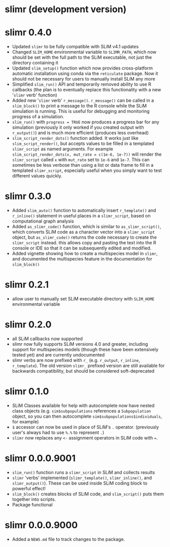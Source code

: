 # slimr (development version)

# slimr 0.4.0

* Updated `slimr` to be fully compatible with SLiM v4.1 updates
* Changed `SLIM_HOME` environmental variable to `SLIMR_PATH`, which now should be
set with the full path to the SLiM executable, not just the directory containing it
* Updated `slim_setup()` function which now provides cross-platform automatic installation using conda via the `reticulate` package. Now it should not be necessary for users to manually install SLiM any more
* Simplified `slim_run()` API and temporarily removed ability to use R callbacks (the plan is to eventually replace this functionality with a new '`slimr` verb' function)
* Added new '`slimr` verb' `r_message()`. `r_message()` can be called in a `slim_block()` to print a message to the R console while the SLiM simulation is running. This is useful for debugging and monitoring progress of a simulation.
* `slim_run()` with `progress = TRUE` now produces a progress bar for any simulation (previously it only worked if you created output with `r_output()`) and is much more efficient (produces less overhead)
* `slim_script_render_dots()` function added. It works just like `slim_script_render()`, but accepts values to be filled in a templated `slimr_script` as named arguments. For example `slim_script_render_dots(x, mut_rate = c(1e-6, 1e-7))` will render the `slimr_script` called `x` with `mut_rate` set to `1e-6` and `1e-7`. This can sometimes be less verbose than using a list or data frame to fill in a templated `slimr_script`, especially useful when you simply want to test different values quickly.


# slimr 0.3.0

* Added `slim_auto()` function to automatically insert `r_template()` and `r_inline()` statement in useful places in a `slimr_script`, based on computational graph analysis
* Added `as_slimr_code()` function, which is similar to `as_slimr_script()`, which converts SLiM code as a character vector into a `slimr_script` object, but `as_slimr_code()` returns the code necessary to create the `slimr_script` instead. this allows copy and pasting the text into the R console or IDE so that it can be subsequently edited and modified.
* Added vignette showing how to create a multispecies model in `slimr`, and documented the multispecies feature in the documentation for `slim_block()`

# slimr 0.2.1

* allow user to manually set SLiM executable directory with `SLIM_HOME` environmental variable

# slimr 0.2.0

* all SLiM callbacks now supported
* slimr now fully supports SLiM versions 4.0 and greater, including support for 
multispecies models (though these have been extensively tested yet) and are currently undocumented
* slimr verbs are now prefixed with `r_` (e.g. `r_output`, `r_inline`, `r_template`). 
The old version `slimr_` prefixed version are still available for backwards 
compatibility, but should be considered soft-deprecated

# slimr 0.1.0

* SLiM Classes available for help with autocomplete now have nested class objects 
(e.g. `sim$subpopulations` references a `Subpopulation` object, so you can then 
autocomplete `sim$subpopulations$individuals`, for example)
* `$` accessor can now be used in place of SLiM's `.` operator. (previously
user's always had to use `%.%` to represent `.`)
* `slimr` now replaces any `<-` assignment operators in SLiM code with `=`.

# slimr 0.0.0.9001

* `slim_run()` function runs a `slimr_script` in SLiM and collects results
* `slimr` 'verbs' implemented (`slimr_template()`, `slimr_inline()`, and 
`slimr_output()`). These can be used inside SLiM coding block to powerful effect!
* `slim_block()` creates blocks of SLiM code, and `slim_script()` puts them 
together into scripts.
* Package functional


# slimr 0.0.0.9000

* Added a `NEWS.md` file to track changes to the package.
